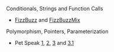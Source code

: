 Conditionals, Strings and Function Calls
 - [FizzBuzz][fbi] and [FizzBuzzMix][fbmi] 

[fbi]: https://10.100.1.147/cloudcoder/#exercise?c=30,p=971
[fbmi]: https://10.100.1.147/cloudcoder/#exercise?c=30,p=972

Polymorphism, Pointers, Parameterization 
 - Pet Speak [1][p1], [2][p2], [3][p3] and [3.1][p31] 

[p1]: https://10.100.1.147/cloudcoder/#exercise?c=18,p=520
[p2]: https://10.100.1.147/cloudcoder/#exercise?c=18,p=521
[p3]: https://10.100.1.147/cloudcoder/#exercise?c=18,p=522
[p31]: https://10.100.1.147/cloudcoder/#exercise?c=18,p=770

